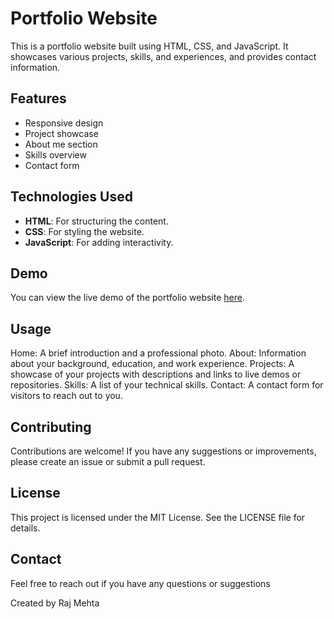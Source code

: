 # Portfolio Website

This is a portfolio website built using HTML, CSS, and JavaScript. It showcases various projects, skills, and experiences, and provides contact information.

## Features

- Responsive design
- Project showcase
- About me section
- Skills overview
- Contact form

## Technologies Used

- **HTML**: For structuring the content.
- **CSS**: For styling the website.
- **JavaScript**: For adding interactivity.

## Demo

You can view the live demo of the portfolio website [here](https://m-raj-22.github.io/Portfolio-website/).

## Usage

Home: A brief introduction and a professional photo.
About: Information about your background, education, and work experience.
Projects: A showcase of your projects with descriptions and links to live demos or repositories.
Skills: A list of your technical skills.
Contact: A contact form for visitors to reach out to you.

## Contributing
Contributions are welcome! If you have any suggestions or improvements, please create an issue or submit a pull request.

## License
This project is licensed under the MIT License. See the LICENSE file for details.

## Contact
Feel free to reach out if you have any questions or suggestions

Created by Raj Mehta
